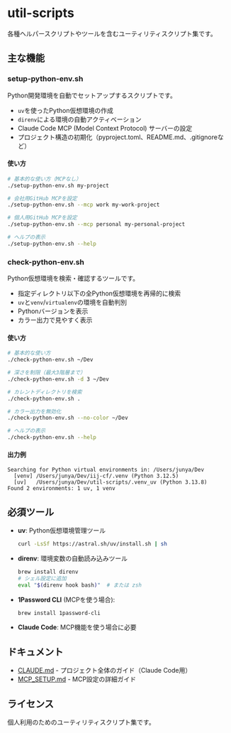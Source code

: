 # util-scripts

各種ヘルパースクリプトやツールを含むユーティリティスクリプト集です。

## 主な機能

### setup-python-env.sh

Python開発環境を自動でセットアップするスクリプトです。

- `uv`を使ったPython仮想環境の作成
- `direnv`による環境の自動アクティベーション
- Claude Code MCP (Model Context Protocol) サーバーの設定
- プロジェクト構造の初期化（pyproject.toml、README.md、.gitignoreなど）

#### 使い方

```bash
# 基本的な使い方（MCPなし）
./setup-python-env.sh my-project

# 会社用GitHub MCPを設定
./setup-python-env.sh --mcp work my-work-project

# 個人用GitHub MCPを設定
./setup-python-env.sh --mcp personal my-personal-project

# ヘルプの表示
./setup-python-env.sh --help
```

### check-python-env.sh

Python仮想環境を検索・確認するツールです。

- 指定ディレクトリ以下の全Python仮想環境を再帰的に検索
- `uv`と`venv`/`virtualenv`の環境を自動判別
- Pythonバージョンを表示
- カラー出力で見やすく表示

#### 使い方

```bash
# 基本的な使い方
./check-python-env.sh ~/Dev

# 深さを制限（最大3階層まで）
./check-python-env.sh -d 3 ~/Dev

# カレントディレクトリを検索
./check-python-env.sh .

# カラー出力を無効化
./check-python-env.sh --no-color ~/Dev

# ヘルプの表示
./check-python-env.sh --help
```

#### 出力例

```
Searching for Python virtual environments in: /Users/junya/Dev
  [venv] /Users/junya/Dev/iij-cf/.venv (Python 3.12.5)
  [uv]   /Users/junya/Dev/util-scripts/.venv_uv (Python 3.13.8)
Found 2 environments: 1 uv, 1 venv
```

## 必須ツール

- **uv**: Python仮想環境管理ツール
  ```bash
  curl -LsSf https://astral.sh/uv/install.sh | sh
  ```
- **direnv**: 環境変数の自動読み込みツール
  ```bash
  brew install direnv
  # シェル設定に追加
  eval "$(direnv hook bash)"  # または zsh
  ```
- **1Password CLI** (MCPを使う場合):
  ```bash
  brew install 1password-cli
  ```
- **Claude Code**: MCP機能を使う場合に必要

## ドキュメント

- [CLAUDE.md](CLAUDE.md) - プロジェクト全体のガイド（Claude Code用）
- [MCP_SETUP.md](MCP_SETUP.md) - MCP設定の詳細ガイド

## ライセンス

個人利用のためのユーティリティスクリプト集です。
